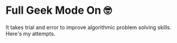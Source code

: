 # Full Geek Mode On 🤓 

It takes trial and error to improve algorithmic problem solving skills. <br />
Here's my attempts. 

